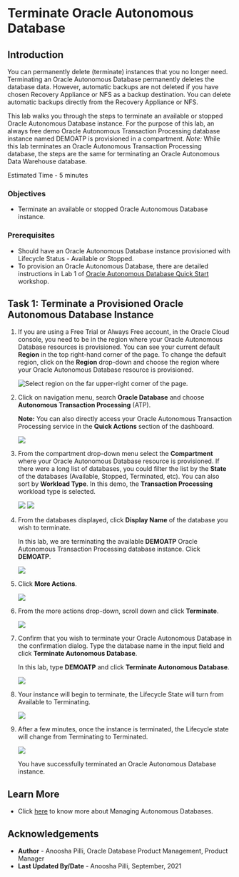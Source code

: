 # Terminate Oracle Autonomous Database

## Introduction

You can permanently delete (terminate) instances that you no longer need. Terminating an Oracle Autonomous Database permanently deletes the database data. However, automatic backups are not deleted if you have chosen Recovery Appliance or NFS as a backup destination. You can delete automatic backups directly from the Recovery Appliance or NFS.

This lab walks you through the steps to terminate an available or stopped Oracle Autonomous Database instance. For the purpose of this lab, an always free demo Oracle Autonomous Transaction Processing database instance named DEMOATP is provisioned in a compartment. *Note:* While this lab terminates an Oracle Autonomous Transaction Processing database, the steps are the same for terminating an Oracle Autonomous Data Warehouse database.

Estimated Time - 5 minutes

### Objectives

- Terminate an available or stopped Oracle Autonomous Database instance.

### Prerequisites

- Should have an Oracle Autonomous Database instance provisioned with Lifecycle Status - Available or Stopped.
- To provision an Oracle Autonomous Database, there are detailed instructions in Lab 1 of [Oracle Autonomous Database Quick Start](https://apexapps.oracle.com/pls/apex/dbpm/r/livelabs/view-workshop?wid=582) workshop.

## Task 1: Terminate a Provisioned Oracle Autonomous Database Instance

1. If you are using a Free Trial or Always Free account, in the Oracle Cloud console, you need to be in the region where your Oracle Autonomous Database resources is provisioned. You can see your current default **Region** in the top right-hand corner of the page. To change the default region, click on the **Region** drop-down and choose the region where your Oracle Autonomous Database resource is provisioned.

    ![Select region on the far upper-right corner of the page.](./images/task3-1.png " ")

2. Click on navigation menu, search **Oracle Database** and choose **Autonomous Transaction Processing** (ATP).

    **Note:** You can also directly access your Oracle Autonomous Transaction Processing service in the **Quick Actions** section of the dashboard.

    ![](./images/task3-2.png " ")

3. From the compartment drop-down menu select the **Compartment** where your Oracle Autonomous Database resource is provisioned. If there were a long list of databases, you could filter the list by the **State** of the databases (Available, Stopped, Terminated, etc). You can also sort by **Workload Type**. In this demo, the **Transaction Processing** workload type is selected.

    ![](./images/choose-compartment.png " ")
    ![](./images/choose-state.png " ")

4. From the databases displayed, click **Display Name** of the database you wish to terminate.

    In this lab, we are terminating the available **DEMOATP** Oracle Autonomous Transaction Processing database instance. Click **DEMOATP**.

    ![](./images/demoatp.png " ")

5. Click **More Actions**.

    ![](./images/more-actions.png " ")

6. From the more actions drop-down, scroll down and click **Terminate**.

    ![](./images/terminate.png " ")

7. Confirm that you wish to terminate your Oracle Autonomous Database in the confirmation dialog. Type the database name in the input field and click **Terminate Autonomous Database**.

    In this lab, type **DEMOATP** and click **Terminate Autonomous Database**.

    ![](./images/demoatp-terminate.png " ")

8.  Your instance will begin to terminate, the Lifecycle State will turn from Available to Terminating.

    ![](./images/terminating.png " ")

9. After a few minutes, once the instance is terminated, the Lifecycle state will change from Terminating to Terminated.

    ![](./images/terminated.png " ")

    You have successfully terminated an Oracle Autonomous Database instance.

## Learn More

* Click [here](https://docs.oracle.com/en-us/iaas/exadata/doc/eccmanagingadbs.html#GUID-A00BC3BB-3AE6-4FBF-AEAF-2D9C14CD1D9A) to know more about Managing Autonomous Databases.

## Acknowledgements

* **Author** - Anoosha Pilli, Oracle Database Product Management, Product Manager
* **Last Updated By/Date** - Anoosha Pilli, September, 2021
